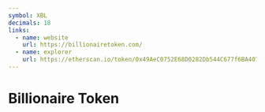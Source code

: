 ```yaml
---
symbol: XBL
decimals: 18
links:
  - name: website
    url: https://billionairetoken.com/
  - name: explorer
    url: https://etherscan.io/token/0x49AeC0752E68D0282Db544C677f6BA407BA17ED7
---
```


# Billionaire Token
